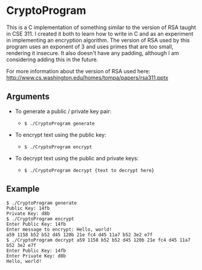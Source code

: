 # CryptoProgram


This is a C implementation of something similar to the version of RSA taught in CSE 311.  I created it both to learn how to write in C and as an experiment in implementing an encryption algorithm.  The version of RSA used by this program uses an exponent of 3 and uses primes that are too small, rendering it insecure.  It also doesn't have any padding, although I am considering adding this in the future.

For more information about the version of RSA used here: http://www.cs.washington.edu/homes/tompa/papers/rsa311.pptx

## Arguments

* To generate a public / private key pair:
  * `$ ./CryptoProgram generate`

* To encrypt text using the public key:
  * `$ ./CryptoProgram encrypt`

* To decrypt text using the public and private keys:
  * `$ ./CryptoProgram decrypt {text to decrypt here}`

## Example

	$ ./CryptoProgram generate
	Public Key: 14fb
	Private Key: d8b
	$ ./CryptoProgram encrypt
	Enter Public Key: 14fb
	Enter message to encrypt: Hello, world!
	a59 1158 b52 b52 d45 120b 21e fc4 d45 11a7 b52 3e2 e7f 
	$ ./CryptoProgram decrypt a59 1158 b52 b52 d45 120b 21e fc4 d45 11a7 b52 3e2 e7f 
	Enter Public Key: 14fb
	Enter Private Key: d8b
	Hello, world!
 



